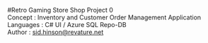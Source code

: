 #Retro Gaming Store Shop Project 0\
Concept : Inventory and Customer Order Management Application\
Languages : C# UI / Azure SQL Repo-DB\
Author : sid.hinson@revature.net